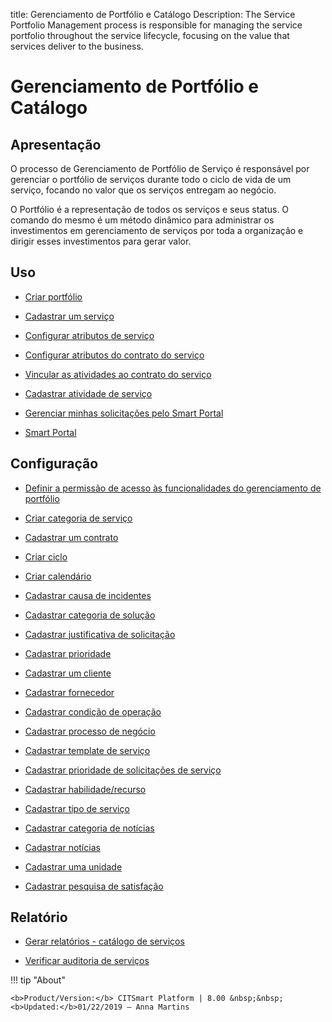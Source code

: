 title: Gerenciamento de Portfólio e Catálogo
Description: The Service Portfolio Management process is responsible for managing the service portfolio throughout the service lifecycle, focusing on the value that services deliver to the business.
# Gerenciamento de Portfólio e Catálogo

Apresentação
----------------

O processo de Gerenciamento de Portfólio de Serviço é responsável por gerenciar o portfólio de serviços durante todo o ciclo de vida de um serviço, focando no valor que os serviços entregam ao negócio.

O Portfólio é a representação de todos os serviços e seus status. O comando do mesmo é um método dinâmico para administrar os investimentos em gerenciamento de serviços por toda a organização e dirigir esses investimentos para gerar valor.

Uso
-------

- [Criar portfólio](/pt-br/citsmart-platform-8/processes/portfolio-and-catalog/use/create-the-portfolio.html)

- [Cadastrar um serviço](/pt-br/citsmart-platform-8/processes/portfolio-and-catalog/use/register-a-service.html)

- [Configurar atributos de serviço](/pt-br/citsmart-platform-8/processes/portfolio-and-catalog/use/configure-services-attributes.html)

- [Configurar atributos do contrato do serviço](/pt-br/citsmart-platform-8/processes/portfolio-and-catalog/use/service-contract-attributes.html)

- [Vincular as atividades ao contrato do serviço](/pt-br/citsmart-platform-8/processes/portfolio-and-catalog/use/link-activity-to-service-contract.html)

- [Cadastrar atividade de serviço](/pt-br/citsmart-platform-8/processes/portfolio-and-catalog/use/register-service-activity.html)

- [Gerenciar minhas solicitações pelo Smart Portal](/pt-br/citsmart-platform-8/processes/portfolio-and-catalog/use/request-through-Smart-Portal.html)

- [Smart Portal](/pt-br/citsmart-platform-8/processes/portfolio-and-catalog/use/smart-portal.html)

Configuração
-----------------

- [Definir a permissão de acesso às funcionalidades do gerenciamento de portfólio](/pt-br/citsmart-platform-8/processes/portfolio-and-catalog/configuration/access-portfolio-management.html)

- [Criar categoria de serviço](/pt-br/citsmart-platform-8/processes/portfolio-and-catalog/configuration/create-service-category.html)

- [Cadastrar um contrato](/pt-br/citsmart-platform-8/processes/portfolio-and-catalog/configuration/register-contract.html)

- [Criar ciclo](/pt-br/citsmart-platform-8/platform-administration/time/create-cycle.html)

- [Criar calendário](/pt-br/citsmart-platform-8/platform-administration/time/create-calendar.html)

- [Cadastrar causa de incidentes](/pt-br/citsmart-platform-8/processes/portfolio-and-catalog/configuration/register-cause-incidents.html)

- [Cadastrar categoria de solução](/pt-br/citsmart-platform-8/processes/portfolio-and-catalog/configuration/register-solution-category.html)

- [Cadastrar justificativa de solicitação](/pt-br/citsmart-platform-8/processes/portfolio-and-catalog/configuration/register-request-justification.html)

- [Cadastrar prioridade](/pt-br/citsmart-platform-8/processes/portfolio-and-catalog/configuration/register-priority.html)

- [Cadastrar um cliente](/pt-br/citsmart-platform-8/processes/portfolio-and-catalog/configuration/register-client.html)

- [Cadastrar fornecedor](/pt-br/citsmart-platform-8/processes/portfolio-and-catalog/configuration/register-provider.html)

- [Cadastrar condição de operação](/pt-br/citsmart-platform-8/processes/portfolio-and-catalog/configuration/register-operating-condition.html)

- [Cadastrar processo de negócio](/pt-br/citsmart-platform-8/processes/portfolio-and-catalog/configuration/register-business-process.html)

- [Cadastrar template de serviço](/pt-br/citsmart-platform-8/processes/portfolio-and-catalog/configuration/register-service-template.html)

- [Cadastrar prioridade de solicitações de serviço](/pt-br/citsmart-platform-8/processes/portfolio-and-catalog/configuration/register-service-request-priority.html)

- [Cadastrar habilidade/recurso](/pt-br/citsmart-platform-8/processes/portfolio-and-catalog/configuration/register-skill-resource.html)

- [Cadastrar tipo de serviço](/pt-br/citsmart-platform-8/processes/portfolio-and-catalog/configuration/register-type-of-service.html)

- [Cadastrar categoria de notícias](/pt-br/citsmart-platform-8/processes/portfolio-and-catalog/configuration/register-news-category.html)

- [Cadastrar notícias](/pt-br/citsmart-platform-8/processes/portfolio-and-catalog/configuration/register-news.html)

- [Cadastrar uma unidade](/pt-br/citsmart-platform-8/platform-administration/region-and-language/register-unit.html)

- [Cadastrar pesquisa de satisfação](/pt-br/citsmart-platform-8/processes/portfolio-and-catalog/configuration/register-satisfaction-survey.html)

Relatório
----------

- [Gerar relatórios - catálogo de serviços](/pt-br/citsmart-platform-8/processes/portfolio-and-catalog/use/reports-service-catalog.html)

- [Verificar auditoria de serviços](/pt-br/citsmart-platform-8/processes/portfolio-and-catalog/use/service-audit.html)

!!! tip "About"

    <b>Product/Version:</b> CITSmart Platform | 8.00 &nbsp;&nbsp;
    <b>Updated:</b>01/22/2019 – Anna Martins
